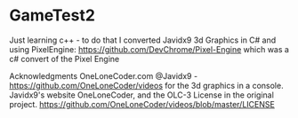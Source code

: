 # GameTest2

Just learning c++ - to do that I converted Javidx9 3d Graphics in C# and using PixelEngine: https://github.com/DevChrome/Pixel-Engine which was a c# convert of the Pixel Engine

Acknowledgments
OneLoneCoder.com @Javidx9 - https://github.com/OneLoneCoder/videos for the 3d graphics in a console.
Javidx9's website OneLoneCoder, and the OLC-3 License in the original project. https://github.com/OneLoneCoder/videos/blob/master/LICENSE
